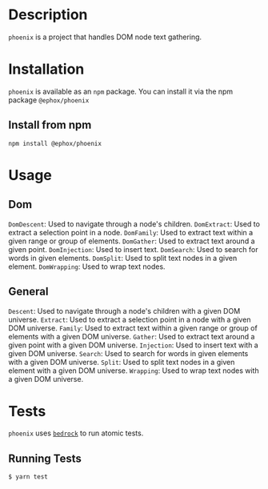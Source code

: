 # Description
`phoenix` is a project that handles DOM node text gathering.
# Installation
`phoenix` is available as an `npm` package.  You can install it via the npm package `@ephox/phoenix`
## Install from npm
`npm install @ephox/phoenix`

# Usage
## Dom
`DomDescent`: Used to navigate through a node's children.
`DomExtract`: Used to extract a selection point in a node.
`DomFamily`: Used to extract text within a given range or group of elements.
`DomGather`: Used to extract text around a given point.
`DomInjection`: Used to insert text.
`DomSearch`: Used to search for words in given elements.
`DomSplit`: Used to split text nodes in a given element.
`DomWrapping`: Used to wrap text nodes.
## General
`Descent`: Used to navigate through a node's children with a given DOM universe.
`Extract`: Used to extract a selection point in a node with a given DOM universe.
`Family`: Used to extract text within a given range or group of elements with a given DOM universe.
`Gather`: Used to extract text around a given point with a given DOM universe.
`Injection`: Used to insert text with a given DOM universe.
`Search`: Used to search for words in given elements with a given DOM universe.
`Split`: Used to split text nodes in a given element with a given DOM universe.
`Wrapping`: Used to wrap text nodes with a given DOM universe.
# Tests
`phoenix` uses [`bedrock`](https://www.npmjs.com/package/@ephox/bedrock) to run atomic tests.
## Running Tests
`$ yarn test`
